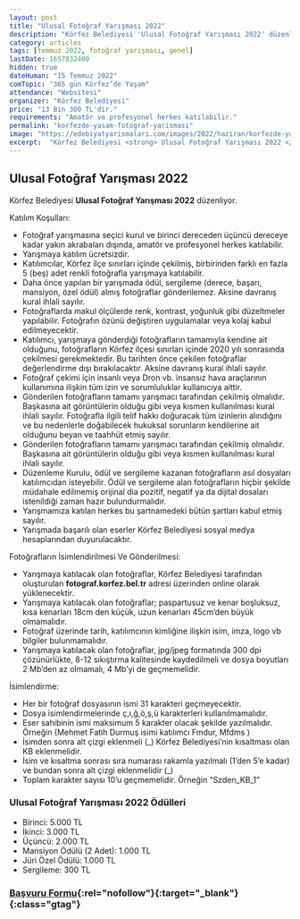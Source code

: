 ```yaml
---
layout: post
title: "Ulusal Fotoğraf Yarışması 2022"
description: "Körfez Belediyesi 'Ulusal Fotoğraf Yarışması 2022' düzenliyor."
category: articles
tags: [temmuz 2022, fotoğraf yarışması, genel]
lastDate: 1657832400
hidden: true
dateHuman: "15 Temmuz 2022"
comTopic: "365 gün Körfez’de Yaşam"
attendance: "Websitesi"
organizer: "Körfez Belediyesi"
price: "13 Bin 300 TL'dir."
requirements: "Amatör ve profesyonel herkes katılabilir."
permalink: "korfezde-yasam-fotograf-yarismasi"
image: "https://edebiyatyarismalari.com/images/2022/haziran/korfezde-yasam-fotograf-yarismasi.jpg"
excerpt:  "Körfez Belediyesi <strong> Ulusal Fotoğraf Yarışması 2022 </strong> düzenliyor."
---
```


## Ulusal Fotoğraf Yarışması 2022
Körfez Belediyesi **Ulusal Fotoğraf Yarışması 2022** düzenliyor.  

Katılım Koşulları:
- Fotoğraf yarışmasına seçici kurul ve birinci dereceden üçüncü dereceye kadar yakın akrabaları dışında, amatör ve profesyonel herkes katılabilir.
- Yarışmaya katılım ücretsizdir.
- Katılımcılar, Körfez ilçe sınırları içinde çekilmiş, birbirinden farklı en fazla 5 (beş) adet renkli fotoğrafla yarışmaya katılabilir.
- Daha önce yapılan bir yarışmada ödül, sergileme (derece, başarı, mansiyon, özel ödül) almış fotoğraflar gönderilemez. Aksine davranış kural ihlali sayılır.
- Fotoğraflarda makul ölçülerde renk, kontrast, yoğunluk gibi düzeltmeler yapılabilir. Fotoğrafın özünü değiştiren uygulamalar veya kolaj kabul edilmeyecektir.
- Katılımcı, yarışmaya gönderdiği fotoğrafların tamamıyla kendine ait olduğunu, fotoğrafların Körfez ilçesi sınırları içinde 2020 yılı sonrasında çekilmesi gerekmektedir. Bu tarihten önce çekilen fotoğraflar değerlendirme dışı bırakılacaktır. Aksine davranış kural ihlali sayılır.
- Fotoğraf çekimi için insanlı veya Dron vb. insansız hava araçlarının kullanımına ilişkin tüm izin ve sorumluluklar kullanıcıya aittir.
- Gönderilen fotoğrafların tamamı yarışmacı tarafından çekilmiş olmalıdır. Başkasına ait görüntülerin olduğu gibi veya kısmen kullanılması kural ihlali sayılır. Fotoğrafla ilgili telif hakkı doğuracak tüm izinlerin alındığını ve bu nedenlerle doğabilecek hukuksal sorunların kendilerine ait olduğunu beyan ve taahhüt etmiş sayılır.
- Gönderilen fotoğrafların tamamı yarışmacı tarafından çekilmiş olmalıdır. Başkasına ait görüntülerin olduğu gibi veya kısmen kullanılması kural ihlali sayılır.
- Düzenleme Kurulu, ödül ve sergileme kazanan fotoğrafların asıl dosyaları katılımcıdan isteyebilir. Ödül ve sergileme alan fotoğrafların hiçbir şekilde müdahale edilmemiş orijinal dia pozitif, negatif ya da dijital dosaları istenildiği zaman hazır bulundurmalıdır.
- Yarışmamıza katılan herkes bu şartnamedeki bütün şartları kabul etmiş sayılır.
- Yarışmada başarılı olan eserler Körfez Belediyesi sosyal medya hesaplarından duyurulacaktır.

Fotoğrafların İsimlendirilmesi Ve Gönderilmesi:
- Yarışmaya katılacak olan fotoğraflar, Körfez Belediyesi tarafından oluşturulan **fotograf.korfez.bel.tr** adresi üzerinden online olarak yüklenecektir.
- Yarışmaya katılacak olan fotoğraflar; paspartusuz ve kenar boşluksuz, kısa kenarları 18cm den küçük, uzun kenarları 45cm’den büyük olmamalıdır.
- Fotoğraf üzerinde tarih, katılımcının kimliğine ilişkin isim, imza, logo vb bilgiler bulunmamalıdır.
- Yarışmaya katılacak olan fotoğraflar, jpg/jpeg formatında 300 dpi çözünürlükte, 8-12 sıkıştırma kalitesinde kaydedilmeli ve dosya boyutları 2 Mb’den az olmamalı, 4 Mb’yi de geçmemelidir.

İsimlendirme:
- Her bir fotoğraf dosyasının ismi 31 karakteri geçmeyecektir.
- Dosya isimlendirmelerinde ç,ı,ğ,ö,ş,ü karakterleri kullanılmamalıdır.
- Eser sahibinin ismi maksimum 5 karakter olacak şekilde yazılmalıdır. Örneğin (Mehmet Fatih Durmuş isimi katılımcı Fmdur, Mfdms )
- İsimden sonra alt çizgi eklenmeli (_) Körfez Belediyesi’nin kısaltması olan KB eklenmelidir.
- İsim ve kısaltma sonrası sıra numarası rakamla yazılmalı (1’den 5’e kadar) ve bundan sonra alt çizgi eklenmelidir (_)
- Toplam karakter sayısı 10’u geçmemelidir. Örneğin “Szden_KB_1”


### Ulusal Fotoğraf Yarışması 2022 Ödülleri
- Birinci: 5.000 TL
- İkinci: 3.000 TL
- Üçüncü: 2.000 TL
- Mansiyon Ödülü (2 Adet): 1.000 TL 
- Jüri Özel Ödülü: 1.000 TL
- Sergileme: 300 TL


### [Başvuru Formu](http://fotograf.korfez.bel.tr/?ref=edebiyatyarismalari.com){:rel="nofollow"}{:target="_blank"}{:class="gtag"}